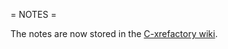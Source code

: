 = NOTES =

The notes are now stored in the [C-xrefactory
wiki](https://github.com/thoni56/c-xrefactory/wiki).
